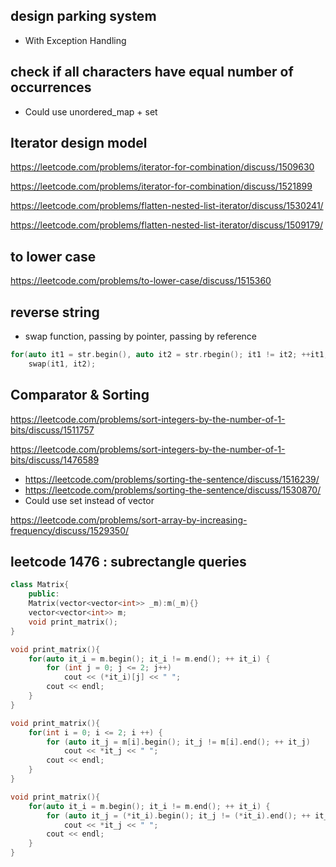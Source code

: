 ## design parking system
- With Exception Handling

## check if all characters have equal number of occurrences
- Could use unordered_map + set

## Iterator design model

https://leetcode.com/problems/iterator-for-combination/discuss/1509630

https://leetcode.com/problems/iterator-for-combination/discuss/1521899

https://leetcode.com/problems/flatten-nested-list-iterator/discuss/1530241/

https://leetcode.com/problems/flatten-nested-list-iterator/discuss/1509179/

## to lower case

https://leetcode.com/problems/to-lower-case/discuss/1515360

## reverse string
- swap function, passing by pointer, passing by reference

```c++
for(auto it1 = str.begin(), auto it2 = str.rbegin(); it1 != it2; ++it1, ++it2)
    swap(it1, it2);
```


## Comparator & Sorting

https://leetcode.com/problems/sort-integers-by-the-number-of-1-bits/discuss/1511757

https://leetcode.com/problems/sort-integers-by-the-number-of-1-bits/discuss/1476589

- https://leetcode.com/problems/sorting-the-sentence/discuss/1516239/ 
- https://leetcode.com/problems/sorting-the-sentence/discuss/1530870/
- Could use set instead of vector


https://leetcode.com/problems/sort-array-by-increasing-frequency/discuss/1529350/

## leetcode 1476 : subrectangle queries

```c++
class Matrix{
	public:
	Matrix(vector<vector<int>> _m):m(_m){}
	vector<vector<int>> m;
	void print_matrix();
}

 ```


```c++
void print_matrix(){
	for(auto it_i = m.begin(); it_i != m.end(); ++ it_i) {
        for (int j = 0; j <= 2; j++)
            cout << (*it_i)[j] << " ";
        cout << endl;
    }
}
 ```


```c++
void print_matrix(){
	for(int i = 0; i <= 2; i ++) {
        for (auto it_j = m[i].begin(); it_j != m[i].end(); ++ it_j)
            cout << *it_j << " ";
        cout << endl;
    }
}
 ```



```c++
void print_matrix(){
	for(auto it_i = m.begin(); it_i != m.end(); ++ it_i) {
        for (auto it_j = (*it_i).begin(); it_j != (*it_i).end(); ++ it_j)
            cout << *it_j << " ";
        cout << endl;
    }
}
 ```
